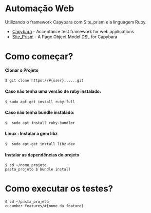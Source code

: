 # Automaçāo Web 
Utilizando o framework Capybara com Site_prism e a linguagem Ruby.

* [Capybara](https://github.com/teamcapybara/capybara)  - Acceptance test framework for web applications
* [Site_Prism](https://github.com/natritmeyer/site_prism)  - A Page Object Model DSL for Capybara
  
# Como começar?
#### Clonar o Projeto
```
$ git clone https://#{user}......git
```
#### Caso não tenha uma versão de ruby instalado:
```
$ sudo apt-get install ruby-full
```
#### Caso não tenha bundle instalado:
```
$  sudo apt install ruby-bundler
```
#### Linux : Instalar a gem libz
```
$  sudo apt-get install libz-dev
```
#### Instalar as dependências do projeto
```
$ cd ~/nome_projeto
pasta_projeto $ bundle install
```
# Como executar os testes?
```
$ cd ~/pasta_projeto
cucumber features/#{nome da feature}
```